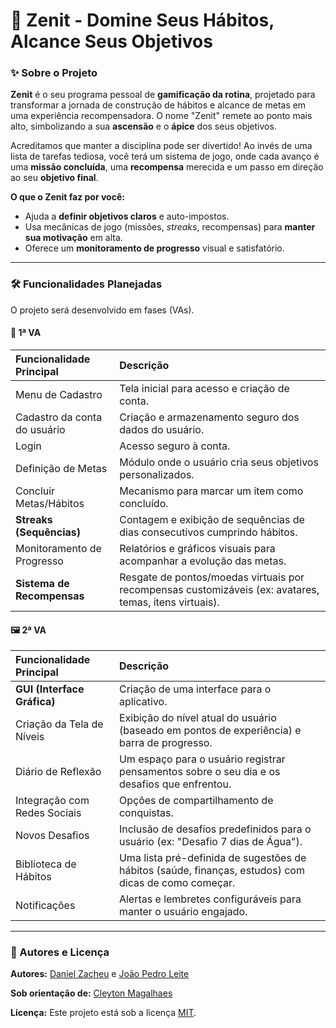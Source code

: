# 🚀 Zenit - Domine Seus Hábitos, Alcance Seus Objetivos

### ✨ Sobre o Projeto

**Zenit** é o seu programa pessoal de **gamificação da rotina**, projetado para transformar a jornada de construção de hábitos e alcance de metas em uma experiência recompensadora. O nome "Zenit" remete ao ponto mais alto, simbolizando a sua **ascensão** e o **ápice** dos seus objetivos.

Acreditamos que manter a disciplina pode ser divertido! Ao invés de uma lista de tarefas tediosa, você terá um sistema de jogo, onde cada avanço é uma **missão concluída**, uma **recompensa** merecida e um passo em direção ao seu **objetivo final**.

**O que o Zenit faz por você:**

* Ajuda a **definir objetivos claros** e auto-impostos.
* Usa mecânicas de jogo (missões, *streaks*, recompensas) para **manter sua motivação** em alta.
* Oferece um **monitoramento de progresso** visual e satisfatório.

---

### 🛠️ Funcionalidades Planejadas

O projeto será desenvolvido em fases (VAs).

#### 🎯 1ª VA

| Funcionalidade Principal | Descrição |
| :--- | :--- |
| Menu de Cadastro | Tela inicial para acesso e criação de conta. |
| Cadastro da conta do usuário | Criação e armazenamento seguro dos dados do usuário. |
| Login | Acesso seguro à conta. |
| Definição de Metas | Módulo onde o usuário cria seus objetivos personalizados. |
| Concluir Metas/Hábitos | Mecanismo para marcar um item como concluído. |
| **Streaks (Sequências)** | Contagem e exibição de sequências de dias consecutivos cumprindo hábitos. |
| Monitoramento de Progresso | Relatórios e gráficos visuais para acompanhar a evolução das metas. |
| **Sistema de Recompensas** | Resgate de pontos/moedas virtuais por recompensas customizáveis (ex: avatares, temas, itens virtuais). |

#### 🖼️ 2ª VA

| Funcionalidade Principal | Descrição |
| :--- | :--- |
| **GUI (Interface Gráfica)** | Criação de uma interface para o aplicativo. |
| Criação da Tela de Níveis | Exibição do nível atual do usuário (baseado em pontos de experiência) e barra de progresso. |
| Diário de Reflexão | Um espaço para o usuário registrar pensamentos sobre o seu dia e os desafios que enfrentou. |
| Integração com Redes Sociais | Opções de compartilhamento de conquistas. |
| Novos Desafios | Inclusão de desafios predefinidos para o usuário (ex: "Desafio 7 dias de Água"). |
| Biblioteca de Hábitos | Uma lista pré-definida de sugestões de hábitos (saúde, finanças, estudos) com dicas de como começar. |
| Notificações | Alertas e lembretes configuráveis para manter o usuário engajado. |

---

### 🤝 Autores e Licença

**Autores:** [Daniel Zacheu](https://github.com/daniel-zach) e [João Pedro Leite](https://github.com/johnpleite)

**Sob orientação de:** [Cleyton Magalhaes](https://github.com/cvanut)

**Licença:** Este projeto está sob a licença [MIT]().

